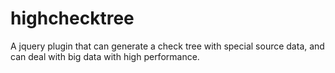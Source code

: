 # highchecktree
A jquery plugin that can generate a check tree with special source data, and can deal with big data with high performance.
